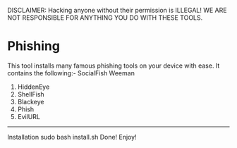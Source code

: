 DISCLAIMER:
Hacking anyone without their permission is ILLEGAL!
WE ARE NOT RESPONSIBLE FOR ANYTHING YOU DO WITH THESE TOOLS.

# Phishing
This tool installs many famous phishing tools on your device with ease. It contains the following:- 
SocialFish
Weeman
1. HiddenEye
2. ShellFish
3. Blackeye
4. Phish
5. EvilURL

_________________________________________
Installation
sudo bash install.sh
Done! Enjoy!
